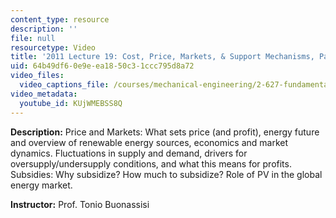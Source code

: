 ```yaml
---
content_type: resource
description: ''
file: null
resourcetype: Video
title: '2011 Lecture 19: Cost, Price, Markets, & Support Mechanisms, Part II '
uid: 64b49df6-0e9e-ea18-50c3-1ccc795d8a72
video_files:
  video_captions_file: /courses/mechanical-engineering/2-627-fundamentals-of-photovoltaics-fall-2013/lecture-videos-slides/2011-lecture-19-cost-price-markets-support-mechanisms-part-ii/KUjWMEBSS8Q.vtt
video_metadata:
  youtube_id: KUjWMEBSS8Q
---
```


**Description:** Price and Markets: What sets price (and profit), energy future and overview of renewable energy sources, economics and market dynamics. Fluctuations in supply and demand, drivers for oversupply/undersupply conditions, and what this means for profits. Subsidies: Why subsidize? How much to subsidize? Role of PV in the global energy market.

**Instructor:** Prof. Tonio Buonassisi